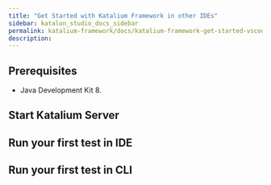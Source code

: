 ```yaml
---
title: "Get Started with Katalium Framework in other IDEs" 
sidebar: katalon_studio_docs_sidebar
permalink: katalium-framework/docs/katalium-framework-get-started-vscode.html 
description:
---
```


## Prerequisites

* Java Development Kit 8.

## Start Katalium Server

## Run your first test in IDE

## Run your first test in CLI